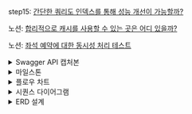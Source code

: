 step15: [간단한 쿼리도 인덱스를 통해 성능 개선이 가능할까?](https://obtainable-poppyseed-72e.notion.site/13ee810ff43e80a6af41db84354b05b4)

노션: [합리적으로 캐시를 사용할 수 있는 곳은 어디 있을까?](https://obtainable-poppyseed-72e.notion.site/137e810ff43e80b09731fa043a49ee46)

노션: [좌석 예약에 대한 동시성 처리 테스트](https://obtainable-poppyseed-72e.notion.site/130e810ff43e80a5a564eec52b3e16a8?pvs=4)

<details>
  <summary>Swagger API 캡처본</summary>

![image](https://github.com/user-attachments/assets/70e91097-1924-4039-8fd5-296accb25925)
![image](https://github.com/user-attachments/assets/0979234a-85d4-401d-a859-3f70665f924f)
![image](https://github.com/user-attachments/assets/427e469f-b9cb-4a2c-b562-b6aaa3c5b5ec)
![image](https://github.com/user-attachments/assets/5179895c-ee3c-4e02-97f2-7842a4c8cf3e)
![image](https://github.com/user-attachments/assets/199774ed-9e8c-4ebb-9352-b50d22e22405)
![image](https://github.com/user-attachments/assets/5f983d80-453d-4b45-9c74-0ce53d697861)
![image](https://github.com/user-attachments/assets/ff1e1362-c357-4057-b475-4a1ccc96471a)
![image](https://github.com/user-attachments/assets/f174b8f6-81e0-40b2-b7ac-3d5aba7843b7)

</details>

<details>
  <summary>마일스톤</summary>

![image](https://github.com/user-attachments/assets/7a9a076a-092d-4648-a7f4-020f0eda259b)

일정 산출 이유
- 단위/통합 테스트 or 리팩토링 같은 일정은 기능 개발과 함께 항상 진행된다는 가정하에 항목에서 표현하지 않았습니다.
- 개발 초기에는 db 세팅을 함께 진행하여 일정을 길게 잡았습니다.
- 핵심 API 개발 단계에서는 실패 케이스를 생각하고 길게 잡았습니다.
- 일부 항목은 추후 db erd 설계에 따라 변경/삭제 될 수 있습니다.
</details>

<details>
  <summary>플로우 차트</summary>

![image](https://github.com/user-attachments/assets/8f5e69f7-34b8-4681-a375-079411921efd)

- 대기열의 범위를 고민했습니다.   
  콘서트 좌석 예매를 시작하는 첫 단계인 '좌석 조회'에서는 대기열을 확인합니다.   
  그 이후는 고려하지 않고 다른 상태를 확인하도록 설계했습니다.   
  ex) 좌석을 예약할 때는 '좌석을 차지한 상태'를 이용해 예약을 진행했습니다.
</details>

<details>
  <summary>시퀀스 다이어그램</summary>

### 콘서트 날짜 조회

```mermaid
sequenceDiagram
actor User
User->>콘서트 날짜 조회 API: 콘서트 날짜 조회
    콘서트 날짜 조회 API->>DB: 콘서트 날짜 조회
DB->>콘서트 날짜 조회 API: 콘서트 날짜 반환
콘서트 날짜 조회 API->>User: 콘서트 날짜 확인
```
### 대기열 토큰 발급
```mermaid
sequenceDiagram
actor User
User->> 대기열 토큰 발급 API: 대기열 조회
대기열 토큰 발급 API->>DB: 대기열 토큰 조회
alt 토큰이 있다면
    DB->>대기열 토큰 발급 API: 기존 대기열 토큰 반환
else 토큰이 없다면
    DB->>대기열 토큰 발급 API: 신규 대기열 토큰 생성 및 반환
end
대기열 토큰 발급 API->>User: 대기열 확인
```

### 좌석 조회
```mermaid
sequenceDiagram
actor User
User->>좌석 조회 API: 좌석 조회
좌석 조회 API->>DB: 대기열 순번 조회
alt 대기열 순번이 아니라면
    DB->>DB: 10초 간격으로 대기열 순번 조회
else 대기열 순번이 되었다면
    DB->>좌석 조회 API: 좌석 반환
end
좌석 조회 API->>User: 좌석 확인
```

### 좌석 예약
```mermaid
sequenceDiagram
actor User
User->>좌석 예약 API: 좌석 예약
좌석 예약 API->>DB: 좌석 상태 조회
alt 예약 불가능한 좌석이라면
    DB->>좌석 예약 API: 에러 발생(이미 예약된 좌석입니다)
else 예약 가능한 좌석이라면
    DB->>좌석 예약 API: 좌석 상태 변환, 대기열 토큰 만료시간 설정, 성공 응답
end
좌석 예약 API->>User: 좌석 예약 확인
```

### 포인트 조회
```mermaid
sequenceDiagram
actor User
User->>포인트 조회 API: 포인트 조회
포인트 조회 API->>DB: 포인트 잔액 조회
DB->>포인트 조회 API: 포인트 잔액 반환
포인트 조회 API->>User: 포인트 확인
```

### 포인트 충전
```mermaid
sequenceDiagram
actor User
User->>포인트 충전 API: 포인트 충전
포인트 충전 API->>DB: 포인트 변환 및 충전 기록 저장
DB->>포인트 충전 API: 포인트 잔액 반환
포인트 충전 API->>User: 포인트 확인
```

### 결제
```mermaid
sequenceDiagram
actor User
User->>결제 API: 결제
결제 API->>DB: 대기열 토큰 만료시간 확인
alt 토큰이 만료되었다면
    DB->>결제 API: 좌석 및 예약 상태 변환, 결제 실패 응답
else 토큰이 유효하다면
    DB->>결제 API: 포인트 변환 및 사용 기록 저장, 결제 성공 응답
end
결제 API->>User: 결제 확인
```
</details>

<details>
  <summary>ERD 설계</summary>

![image](https://github.com/user-attachments/assets/39d51b67-f9eb-4caa-9528-1c1b45769cde)

```mysql
CREATE TABLE concert (
    concert_id BIGINT AUTO_INCREMENT PRIMARY KEY,
    concert_name VARCHAR(255),
    concert_date DATETIME NOT NULL
);

CREATE TABLE concert_seat (
    concert_seat_id BIGINT AUTO_INCREMENT PRIMARY KEY,
    concert_id BIGINT,
    seat_number BIGINT,
    seat_status VARCHAR(10),
    FOREIGN KEY (concert_id) REFERENCES concert(concert_id)
);

CREATE TABLE reservation (
    reservation_id BIGINT AUTO_INCREMENT PRIMARY KEY,
    user_id BIGINT,
    concert_seat_id BIGINT,
    reservation_status VARCHAR(10),
    FOREIGN KEY (user_id) REFERENCES user(user_id),
    FOREIGN KEY (concert_seat_id) REFERENCES concert_seat(concert_seat_id)
);

CREATE TABLE user (
    user_id BIGINT AUTO_INCREMENT PRIMARY KEY,
    user_point BIGINT,
    user_name VARCHAR(30)
);

CREATE TABLE user_queue (
    user_queue_id BIGINT AUTO_INCREMENT PRIMARY KEY,
    user_id BIGINT,
    token VARCHAR(255),
    user_queue_status VARCHAR(10),
    expired_at DATETIME,
    FOREIGN KEY (user_id) REFERENCES user(user_id)
);

CREATE TABLE ledger (
    ledger_id BIGINT AUTO_INCREMENT PRIMARY KEY,
    user_id BIGINT,
    transaction_type VARCHAR(10),
    amount BIGINT,
    update_millis DATETIME,
    FOREIGN KEY (user_id) REFERENCES user(user_id)
);

CREATE TABLE payment (
    payment_id BIGINT AUTO_INCREMENT PRIMARY KEY,
    user_id BIGINT,
    reservation_id BIGINT,
    payment_status VARCHAR(10),
    amount BIGINT,
    FOREIGN KEY (user_id) REFERENCES user(user_id),
    FOREIGN KEY (reservation_id) REFERENCES reservation(reservation_id)
);
```
- concert 조회와 날짜 조회를 합쳐 설계했습니다. 콘서트 조회 API가 명세에 없었기 때문
- 좌석(seat)은 번호와 상태를 통해 조회/예약 가능 여부를 파악하게 했습니다.
- 예약(reservation)은 상태를 통해 reserved/canceled를 파악할 수 있습니다.
- 결제(payment)는 상태를 통해 success/fail을 파악할 수 있습니다.
- 사용자(user)는 point를 보유하고 충전/결제 이력은 ledger에 기록하여 무결성 유지가 되게끔 설계했습니다.
- 대기열 토큰은 user_queue로 관리되며 상태를 통해 ready/active를 구분하게 했습니다.

</details>
